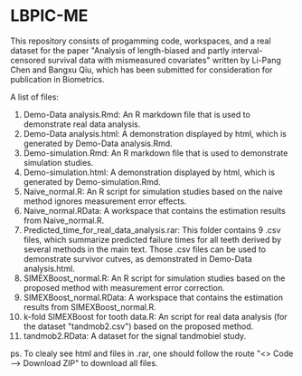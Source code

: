 # LBPIC-ME
This repository consists of progamming code, workspaces, and a real dataset for the paper "Analysis of length-biased and partly interval-censored survival data with mismeasured covariates" written by Li-Pang Chen and Bangxu Qiu, which has been submitted for consideration for publication in Biometrics. 

A list of files:
1. Demo-Data analysis.Rmd: An R markdown file that is used to demonstrate real data analysis.
2. Demo-Data analysis.html: A demonstration displayed by html, which is generated by Demo-Data analysis.Rmd.
3. Demo-simulation.Rmd: An R markdown file that is used to demonstrate simulation studies.
4. Demo-simulation.html: A demonstration displayed by html, which is generated by Demo-simulation.Rmd.
5. Naive_normal.R: An R script for simulation studies based on the naive method ignores measurement error effects.
6. Naive_normal.RData: A workspace that contains the estimation results from Naive_normal.R.
7. Predicted_time_for_real_data_analysis.rar: This folder contains 9 .csv files, which summarize predicted failure times for all teeth derived by several methods in the main text. Those .csv files can be used to demonstrate survivor cutves, as demonstrated in Demo-Data analysis.html.
8. SIMEXBoost_normal.R: An R script for simulation studies based on the proposed method with measurement error correction.
9. SIMEXBoost_normal.RData: A workspace that contains the estimation results from SIMEXBoost_normal.R.
10. k-fold SIMEXBoost for tooth data.R: An script for real data analysis (for the dataset "tandmob2.csv") based on the proposed method.
11. tandmob2.RData: A dataset for the signal tandmobiel study.

ps. To clealy see html and files in .rar, one should follow the route "<> Code --> Download ZIP" to download all files.
